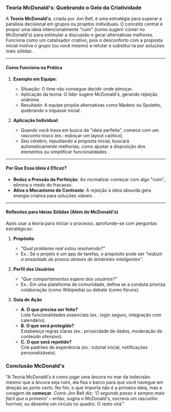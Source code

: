 ### **Teoria McDonald's: Quebrando o Gelo da Criatividade**  
A **Teoria McDonald's**, criada por Jon Bell, é uma estratégia para superar a paralisia decisional em grupos ou projetos individuais. O conceito central é propor uma ideia intencionalmente "ruim" (como sugerir comer no McDonald's) para estimular a discussão e gerar alternativas melhores. Funciona como um catalisador criativo, pois o desconforto com a proposta inicial motiva o grupo (ou você mesmo) a refutar e substituí-la por soluções mais sólidas .  

---

#### **Como Funciona na Prática**  
1. **Exemplo em Equipe**:  
   - Situação: O time não consegue decidir onde almoçar.  
   - Aplicação da teoria: O líder sugere McDonald's, gerando rejeição unânime.  
   - Resultado: A equipe propõe alternativas como Madero ou Spoletto, quebrando o impasse inicial .  

2. **Aplicação Individual**:  
   - Quando você trava em busca da "ideia perfeita", comece com um rascunho tosco (ex.: esboçar um layout caótico).  
   - Seu cérebro, repudiando a proposta inicial, buscará automaticamente melhorias, como ajustar a disposição dos elementos ou simplificar funcionalidades .  

---

#### **Por Que Essa Ideia é Eficaz?**  
- **Reduz a Pressão da Perfeição**: Ao normalizar começar com algo "ruim", elimina o medo do fracasso.  
- **Ativa o Mecanismo de Contraste**: A rejeição à ideia absurda gera energia criativa para soluções viáveis .  

---

#### **Reflexões para Ideias Sólidas (Além do McDonald's)**  
Após usar a teoria para iniciar o processo, aprofunde-se com perguntas estratégicas:  

1. **Propósito**  
   - *"Qual problema real estou resolvendo?"*  
   - Ex.: Se o projeto é um app de tarefas, o propósito pode ser *"reduzir a ansiedade de prazos através de lembretes inteligentes"*.  

2. **Perfil dos Usuários**  
   - *"Que comportamentos espero dos usuários?"*  
   - Ex.: Em uma plataforma de comunidade, defina se a conduta prioriza colaboração (como Wikipedia) ou debate (como fóruns).  

3. **Guia de Ação**    
   - **A. O que precisa ser feito?**  
     Liste funcionalidades essenciais (ex.: login seguro, integração com calendário).  
   - **B. O que será protegido?**  
     Estabeleça regras claras (ex.: privacidade de dados, moderação de conteúdo ofensivo).  
   - **C. O que será repetido?**  
     Crie padrões de experiência (ex.: tutorial inicial, notificações personalizáveis).  

### Conclusão McDonald's
"A Teoria McDonald's é como jogar uma âncora no mar da indecisão: mesmo que a âncora seja ruim, ela fixa o barco para que você navegue em direção ao porto certo. No fim, o que importa não é a primeira ideia, mas a coragem de **começar**. Como Jon Bell diz: *'O segundo passo é sempre mais fácil que o primeiro'*  – então, sugira o McDonald's, escreva um rascunho horrível, ou desenhe um círculo no quadro. O resto virá."